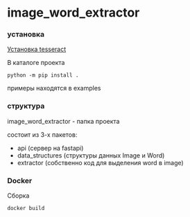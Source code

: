 # image_word_extractor

### установка
[Установка tesseract](https://tesseract-ocr.github.io/tessdoc/Installation.html)

В каталоге проекта
```commandline
python -m pip install .
```


примеры находятся в examples

### структура
image_word_extractor - папка проекта

состоит из 3-х пакетов:
- api (сервер на fastapi)
- data_structures (структуры данных Image и Word)
- extractor (собственно код для выделения word в image)


### Docker
Сборка
```commandline
docker build
```
